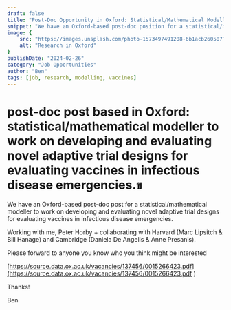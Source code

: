 ```yaml
---
draft: false
title: "Post-Doc Opportunity in Oxford: Statistical/Mathematical Modeller"
snippet: "We have an Oxford-based post-doc position for a statistical/mathematical modeller to develop and evaluate novel adaptive trial designs for evaluating vaccines in infectious disease emergencies."
image: {
    src: "https://images.unsplash.com/photo-1573497491208-6b1acb260507?&fit=crop&w=430&h=240",
    alt: "Research in Oxford"
}
publishDate: "2024-02-26"
category: "Job Opportunities"
author: "Ben"
tags: [job, research, modelling, vaccines]
---
```


# post-doc post based in Oxford: statistical/mathematical modeller to work on developing and evaluating novel adaptive trial designs for evaluating vaccines in infectious disease emergencies.ข

We have an Oxford-based post-doc post for a statistical/mathematical modeller to work on developing and evaluating novel adaptive trial designs for evaluating vaccines in infectious disease emergencies.

Working with me, Peter Horby + collaborating with Harvard (Marc Lipsitch & Bill Hanage) and Cambridge (Daniela De Angelis & Anne Presanis).

Please forward to anyone you know who you think might be interested


[https://source.data.ox.ac.uk/vacancies/137456/0015266423.pdf](https://source.data.ox.ac.uk/vacancies/137456/0015266423.pdf
)

Thanks!

Ben


